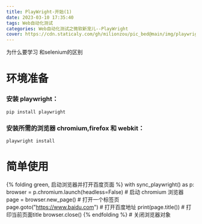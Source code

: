 ```yaml
---
title: PlayWright-开始(1)
date: 2023-03-10 17:35:40
tags: Web自动化测试
categories: Web自动化测试之微软新宠儿--PlayWright
cover: https://cdn.staticaly.com/gh/milionzou/pic_bed@main/img/playwrightLogo.webp
---
```

为什么要学习
和selenium的区别
# 环境准备
### 安装 playwright：
```
pip install playwright
```
### 安装所需的浏览器 chromium,firefox 和 webkit：
```commandline
playwright install
```
# 简单使用
{% folding green, 启动浏览器并打开百度页面 %}
with sync_playwright() as p:
    browser = p.chromium.launch(headless=False)          # 启动 chromium 浏览器
    page = browser.new_page()              # 打开一个标签页
    page.goto("https://www.baidu.com")     # 打开百度地址
    print(page.title())                    # 打印当前页面title
    browser.close()
{% endfolding %}                           # 关闭浏览器对象